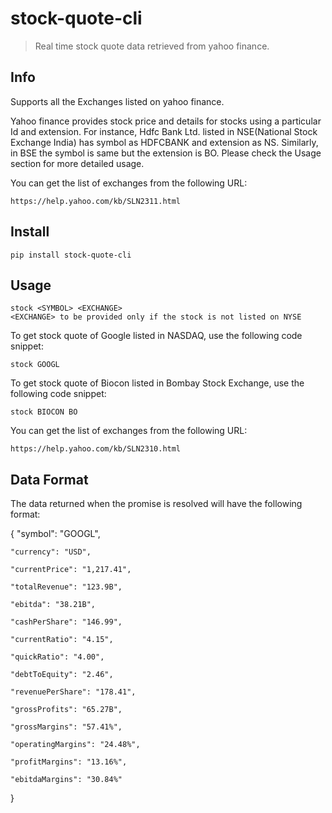 # stock-quote-cli

> Real time stock quote data retrieved from yahoo finance.

## Info

Supports all the Exchanges listed on yahoo finance.

Yahoo finance provides stock price and details for stocks using a particular Id and extension. For instance, Hdfc Bank Ltd. listed in NSE(National Stock Exchange India) has symbol as HDFCBANK and extension as NS. Similarly, in BSE the symbol is same but the extension is BO. Please check the Usage section for more detailed usage.

You can get the list of exchanges from the following URL:
```
https://help.yahoo.com/kb/SLN2311.html
```

## Install
```
pip install stock-quote-cli
```
## Usage
```
stock <SYMBOL> <EXCHANGE>
<EXCHANGE> to be provided only if the stock is not listed on NYSE
```

To get stock quote of Google listed in NASDAQ, use the following code snippet:

```
stock GOOGL
```

To get stock quote of Biocon listed in Bombay Stock Exchange, use the following code snippet:

```
stock BIOCON BO
```

You can get the list of exchanges from the following URL:
```
https://help.yahoo.com/kb/SLN2310.html
```


## Data Format
The data returned when the promise is resolved will have the following format:

{
    "symbol": "GOOGL",
    
    "currency": "USD",
    
    "currentPrice": "1,217.41",
    
    "totalRevenue": "123.9B",
    
    "ebitda": "38.21B",
    
    "cashPerShare": "146.99",
    
    "currentRatio": "4.15",
    
    "quickRatio": "4.00",
    
    "debtToEquity": "2.46",
    
    "revenuePerShare": "178.41",
    
    "grossProfits": "65.27B",
    
    "grossMargins": "57.41%",
    
    "operatingMargins": "24.48%",
    
    "profitMargins": "13.16%",
    
    "ebitdaMargins": "30.84%"
}
